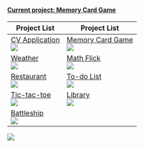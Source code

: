 #### [Current project: Memory Card Game](https://github.com/TYLPHE/memory-card-game)
| Project List | Project List |
|      ---     |      ---     |
| [CV Application][cvapplLin] <br> [![][cvapplGif]][cvapplLin] | [Memory Card Game][memcarLin] <br> [![][memcarGif]][memcarLin] | 
| [Weather][weatheLin]        <br> [![][weatheGif]][weatheLin] | [Math Flick][matfliLin]       <br> [![][matfliGif]][matfliLin] |
| [Restaurant][restauLin]     <br> [![][restauGif]][restauLin] | [To-do List][todoliLin]       <br> [![][todoliGif]][todoliLin] | 
| [Tic-tac-toe][tictacLin]    <br> [![][tictacGif]][tictacLin] | [Library][librarLin]          <br> [![][librarGif]][librarLin] | 
| [Battleship][battleLin]     <br> [![][battleGif]][battleLin] |

[![][battleGif]](https://google.com)

<!-- Link References -->
[cvapplLin]: https://github.com/TYLPHE/cv-application
[cvapplGif]: https://github.com/TYLPHE/TYLPHE/blob/main/readmeAssets/preview-cv-application.gif

[memcarLin]: https://github.com/TYLPHE/memory-card-game
[memcarGif]: https://github.com/TYLPHE/TYLPHE/blob/main/readmeAssets/preview-memory-card-game.gif

[weatheLin]: https://github.com/TYLPHE/weather
[weatheGif]: https://github.com/TYLPHE/TYLPHE/blob/main/readmeAssets/preview-weather.gif

[matfliLin]: https://xzhong.itch.io/math-flick
[matfliGif]: https://github.com/TYLPHE/TYLPHE/blob/main/readmeAssets/preview-math-flick.gif

[restauLin]: https://github.com/TYLPHE/restaurant
[restauGif]: https://github.com/TYLPHE/TYLPHE/blob/main/readmeAssets/preview-restaurant.gif

[todoliLin]: https://github.com/TYLPHE/to-do-list
[todoliGif]: https://github.com/TYLPHE/TYLPHE/blob/main/readmeAssets/preview-to-do-list.gif

[tictacLin]: https://github.com/TYLPHE/tic-tac-toe
[tictacGif]: https://github.com/TYLPHE/TYLPHE/blob/main/readmeAssets/preview-tic-tac-toe.gif

[librarLin]: https://github.com/TYLPHE/library-assignment
[librarGif]: https://github.com/TYLPHE/TYLPHE/blob/main/readmeAssets/preview-library.gif

[battleLin]: https://github.com/TYLPHE/battleship
[battleGif]: https://github.com/TYLPHE/TYLPHE/blob/main/readmeAssets/preview-battleship.gif
